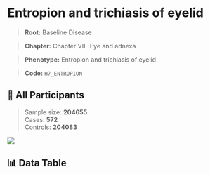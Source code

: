 # Entropion and trichiasis of eyelid

> **Root:** Baseline Disease  

> **Chapter:** Chapter VII- Eye and adnexa  

> **Phenotype:** Entropion and trichiasis of eyelid  

> **Code:** `H7_ENTROPION`

## 🧪 All Participants  
> Sample size: **204655**  
> Cases: **572**  
> Controls: **204083**
<img src="/Sensitive/Figures/ALL/Incidence/H7_ENTROPION.png"/>

## 📊 Data Table
<CsvTableMRF src="/Sensitive/Data/ALL/Incidence/COX_H7_ENTROPION.csv"/>

